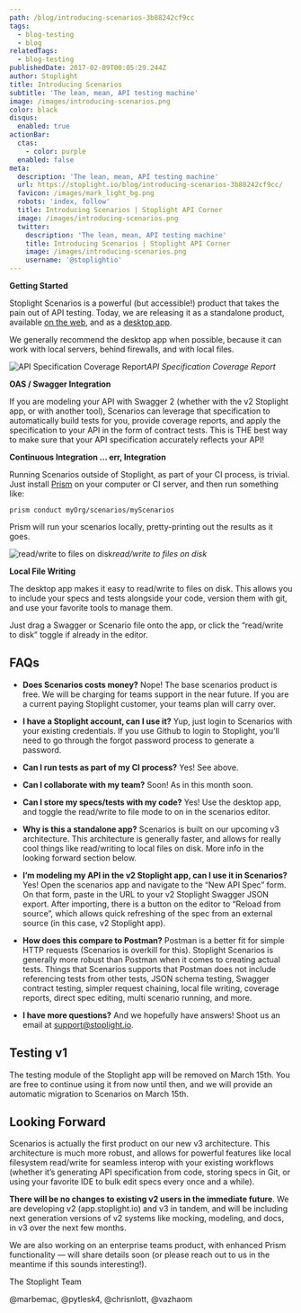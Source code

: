 ```yaml
---
path: /blog/introducing-scenarios-3b88242cf9cc
tags:
  - blog-testing
  - blog
relatedTags:
  - blog-testing
publishedDate: 2017-02-09T00:05:29.244Z
author: Stoplight
title: Introducing Scenarios
subtitle: 'The lean, mean, API testing machine'
image: /images/introducing-scenarios.png
color: black
disqus:
  enabled: true
actionBar:
  ctas:
    - color: purple
  enabled: false
meta:
  description: 'The lean, mean, API testing machine'
  url: https://stoplight.io/blog/introducing-scenarios-3b88242cf9cc/
  favicon: /images/mark_light_bg.png
  robots: 'index, follow'
  title: Introducing Scenarios | Stoplight API Corner
  image: /images/introducing-scenarios.png
  twitter:
    description: 'The lean, mean, API testing machine'
    title: Introducing Scenarios | Stoplight API Corner
    image: /images/introducing-scenarios.png
    username: '@stoplightio'
---
```


**Getting Started**

Stoplight Scenarios is a powerful (but accessible!) product that takes the pain out of API testing. Today, we are releasing it as a standalone product, available [on the web](/testing), and as a [desktop app](https://download-next.stoplight.io).

We generally recommend the desktop app when possible, because it can work with local servers, behind firewalls, and with local files.

![API Specification Coverage Report](https://cdn-images-1.medium.com/max/800/1*epCvIcr8745JoqRijKg82A.png)_API Specification Coverage Report_

**OAS / Swagger Integration**

If you are modeling your API with Swagger 2 (whether with the v2 Stoplight app, or with another tool), Scenarios can leverage that specification to automatically build tests for you, provide coverage reports, and apply the specification to your API in the form of contract tests. This is THE best way to make sure that your API specification accurately reflects your API!

**Continuous Integration … err, Integration**

Running Scenarios outside of Stoplight, as part of your CI process, is trivial. Just install [Prism](http://stoplight.io/platform/prism/) on your computer or CI server, and then run something like:

    prism conduct myOrg/scenarios/myScenarios

Prism will run your scenarios locally, pretty-printing out the results as it goes.

![read/write to files on disk](https://cdn-images-1.medium.com/max/800/1*vvPlg4fKJxPesqva0_EtSA.gif)_read/write to files on disk_

**Local File Writing**

The desktop app makes it easy to read/write to files on disk. This allows you to include your specs and tests alongside your code, version them with git, and use your favorite tools to manage them.

Just drag a Swagger or Scenario file onto the app, or click the “read/write to disk” toggle if already in the editor.

## FAQs

- **Does Scenarios costs money?** Nope! The base scenarios product is free. We will be charging for teams support in the near future. If you are a current paying Stoplight customer, your teams plan will carry over.

- **I have a Stoplight account, can I use it?** Yup, just login to Scenarios with your existing credentials. If you use Github to login to Stoplight, you’ll need to go through the forgot password process to generate a password.

- **Can I run tests as part of my CI process?** Yes! See above.

- **Can I collaborate with my team?** Soon! As in this month soon.

- **Can I store my specs/tests with my code?** Yes! Use the desktop app, and toggle the read/write to file mode to on in the scenarios editor.

- **Why is this a standalone app?** Scenarios is built on our upcoming v3 architecture. This architecture is generally faster, and allows for really cool things like read/writing to local files on disk. More info in the looking forward section below.

- **I’m modeling my API in the v2 Stoplight app, can I use it in Scenarios?** Yes! Open the scenarios app and navigate to the “New API Spec” form. On that form, paste in the URL to your v2 Stoplight Swagger JSON export. After importing, there is a button on the editor to “Reload from source”, which allows quick refreshing of the spec from an external source (in this case, v2 Stoplight app).

- **How does this compare to Postman?** Postman is a better fit for simple HTTP requests (Scenarios is overkill for this). Stoplight Scenarios is generally more robust than Postman when it comes to creating actual tests. Things that Scenarios supports that Postman does not include referencing tests from other tests, JSON schema testing, Swagger contract testing, simpler request chaining, local file writing, coverage reports, direct spec editing, multi scenario running, and more.

- **I have more questions?** And we hopefully have answers! Shoot us an email at support@stoplight.io.

## Testing v1

The testing module of the Stoplight app will be removed on March 15th. You are free to continue using it from now until then, and we will provide an automatic migration to Scenarios on March 15th.

## Looking Forward

Scenarios is actually the first product on our new v3 architecture. This architecture is much more robust, and allows for powerful features like local filesystem read/write for seamless interop with your existing workflows (whether it’s generating API specification from code, storing specs in Git, or using your favorite IDE to bulk edit specs every once and a while).

**There will be no changes to existing v2 users in the immediate future**. We are developing v2 (app.stoplight.io) and v3 in tandem, and will be including next generation versions of v2 systems like mocking, modeling, and docs, in v3 over the next few months.

We are also working on an enterprise teams product, with enhanced Prism functionality — will share details soon (or please reach out to us in the meantime if this sounds interesting!).

The Stoplight Team

@marbemac, @pytlesk4, @chrisnlott, @vazhaom
